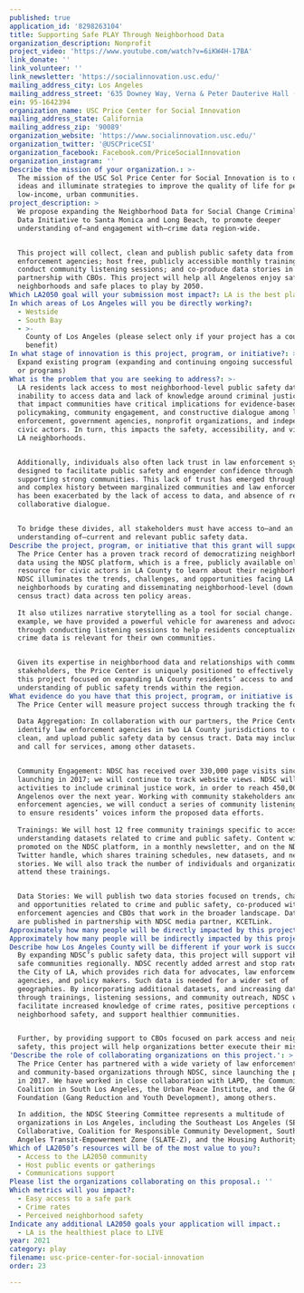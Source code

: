 ```yaml
---
published: true
application_id: '8298263104'
title: Supporting Safe PLAY Through Neighborhood Data
organization_description: Nonprofit
project_video: 'https://www.youtube.com/watch?v=6iKW4H-17BA'
link_donate: ''
link_volunteer: ''
link_newsletter: 'https://socialinnovation.usc.edu/'
mailing_address_city: Los Angeles
mailing_address_street: '635 Downey Way, Verna & Peter Dauterive Hall (VPD), 2nd Floor, Suite 207'
ein: 95-1642394
organization_name: USC Price Center for Social Innovation
mailing_address_state: California
mailing_address_zip: '90089'
organization_website: 'https://www.socialinnovation.usc.edu/'
organization_twitter: '@USCPriceCSI'
organization_facebook: Facebook.com/PriceSocialInnovation
organization_instagram: ''
Describe the mission of your organization.: >-
  The mission of the USC Sol Price Center for Social Innovation is to develop
  ideas and illuminate strategies to improve the quality of life for people in
  low-income, urban communities.
project_description: >
  We propose expanding the Neighborhood Data for Social Change Criminal Justice
  Data Initiative to Santa Monica and Long Beach, to promote deeper
  understanding of—and engagement with—crime data region-wide. 


  This project will collect, clean and publish public safety data from law
  enforcement agencies; host free, publicly accessible monthly trainings;
  conduct community listening sessions; and co-produce data stories in
  partnership with CBOs. This project will help all Angelenos enjoy safe
  neighborhoods and safe places to play by 2050.
Which LA2050 goal will your submission most impact?: LA is the best place to PLAY
In which areas of Los Angeles will you be directly working?:
  - Westside
  - South Bay
  - >-
    County of Los Angeles (please select only if your project has a countywide
    benefit)
In what stage of innovation is this project, program, or initiative?: >-
  Expand existing program (expanding and continuing ongoing successful projects
  or programs)
What is the problem that you are seeking to address?: >-
  LA residents lack access to most neighborhood-level public safety data. The
  inability to access data and lack of knowledge around criminal justice issues
  that impact communities have critical implications for evidence-based
  policymaking, community engagement, and constructive dialogue among law
  enforcement, government agencies, nonprofit organizations, and independent
  civic actors. In turn, this impacts the safety, accessibility, and vibrancy of
  LA neighborhoods.


  Additionally, individuals also often lack trust in law enforcement systems
  designed to facilitate public safety and engender confidence through
  supporting strong communities. This lack of trust has emerged through a long
  and complex history between marginalized communities and law enforcement, but
  has been exacerbated by the lack of access to data, and absence of resulting
  collaborative dialogue.


  To bridge these divides, all stakeholders must have access to—and an
  understanding of—current and relevant public safety data.
Describe the project, program, or initiative that this grant will support to address the problem identified.: >-
  The Price Center has a proven track record of democratizing neighborhood-level
  data using the NDSC platform, which is a free, publicly available online
  resource for civic actors in LA County to learn about their neighborhoods.
  NDSC illuminates the trends, challenges, and opportunities facing LA County
  neighborhoods by curating and disseminating neighborhood-level (down to the
  census tract) data across ten policy areas.
   
  It also utilizes narrative storytelling as a tool for social change. For
  example, we have provided a powerful vehicle for awareness and advocacy
  through conducting listening sessions to help residents conceptualize how
  crime data is relevant for their own communities.


  Given its expertise in neighborhood data and relationships with community
  stakeholders, the Price Center is uniquely positioned to effectively implement
  this project focused on expanding LA County residents’ access to and
  understanding of public safety trends within the region.
What evidence do you have that this project, program, or initiative is or will be successful, and how will you define and measure success?: >-
  The Price Center will measure project success through tracking the following:
   
  Data Aggregation: In collaboration with our partners, the Price Center will
  identify law enforcement agencies in two LA County jurisdictions to obtain,
  clean, and upload public safety data by census tract. Data may include arrests
  and call for services, among other datasets.


  Community Engagement: NDSC has received over 330,000 page visits since
  launching in 2017; we will continue to track website views. NDSC will scale up
  activities to include criminal justice work, in order to reach 450,000
  Angelenos over the next year. Working with community stakeholders and law
  enforcement agencies, we will conduct a series of community listening sessions
  to ensure residents’ voices inform the proposed data efforts.
   
  Trainings: We will host 12 free community trainings specific to accessing and
  understanding datasets related to crime and public safety. Content will be
  promoted on the NDSC platform, in a monthly newsletter, and on the NDSC
  Twitter handle, which shares training schedules, new datasets, and new data
  stories. We will also track the number of individuals and organizations who
  attend these trainings.


  Data Stories: We will publish two data stories focused on trends, challenges,
  and opportunities related to crime and public safety, co-produced with law
  enforcement agencies and CBOs that work in the broader landscape. Data stories
  are published in partnership with NDSC media partner, KCETLink.
Approximately how many people will be directly impacted by this project, program, or initiative?: '563068'
Approximately how many people will be indirectly impacted by this project, program, or initiative?: '10200000'
Describe how Los Angeles County will be different if your work is successful.: >-
  By expanding NDSC’s public safety data, this project will support vibrant and
  safe communities regionally. NDSC recently added arrest and stop rate data for
  the City of LA, which provides rich data for advocates, law enforcement
  agencies, and policy makers. Such data is needed for a wider set of
  geographies. By incorporating additional datasets, and increasing data access
  through trainings, listening sessions, and community outreach, NDSC will
  facilitate increased knowledge of crime rates, positive perceptions of
  neighborhood safety, and support healthier communities.


  Further, by providing support to CBOs focused on park access and neighborhood
  safety, this project will help organizations better execute their missions.
'Describe the role of collaborating organizations on this project.': >
  The Price Center has partnered with a wide variety of law enforcement agencies
  and community-based organizations through NDSC, since launching the platform
  in 2017. We have worked in close collaboration with LAPD, the Community
  Coalition in South Los Angeles, the Urban Peace Institute, and the GRYD
  Foundation (Gang Reduction and Youth Development), among others.
   
  In addition, the NDSC Steering Committee represents a multitude of
  organizations in Los Angeles, including the Southeast Los Angeles (SELA)
  Collaborative, Coalition for Responsible Community Development, South Los
  Angeles Transit-Empowerment Zone (SLATE-Z), and the Housing Authority of LA.
Which of LA2050’s resources will be of the most value to you?:
  - Access to the LA2050 community
  - Host public events or gatherings
  - Communications support
Please list the organizations collaborating on this proposal.: ''
Which metrics will you impact?:
  - Easy access to a safe park
  - Crime rates
  - Perceived neighborhood safety
Indicate any additional LA2050 goals your application will impact.:
  - LA is the healthiest place to LIVE
year: 2021
category: play
filename: usc-price-center-for-social-innovation
order: 23

---
```


